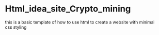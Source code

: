 # Html_idea_site_Crypto_mining
this is a basic template of how to use html to create a website with minimal css styling
